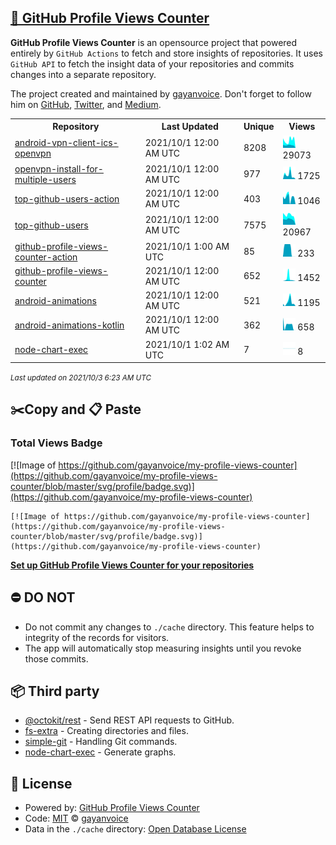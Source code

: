 ## [🚀 GitHub Profile Views Counter](https://github.com/gayanvoice/github-profile-views-counter)
**GitHub Profile Views Counter** is an opensource project that powered entirely by  `GitHub Actions` to fetch and store insights of repositories.
It uses `GitHub API` to fetch the insight data of your repositories and commits changes into a separate repository.

The project created and maintained by [gayanvoice](https://github.com/gayanvoice). Don't forget to follow him on [GitHub](https://github.com/gayanvoice), [Twitter](https://twitter.com/gayanvoice), and [Medium](https://gayanvoice.medium.com/).

<table>
	<tr>
		<th>
			Repository
		</th>
		<th>
			Last Updated
		</th>
		<th>
			Unique
		</th>
		<th>
			Views
		</th>
	</tr>
	<tr>
		<td>
			<a href="https://github.com/gayanvoice/my-profile-views-counter/tree/master/readme/207237845/week.md">
				android-vpn-client-ics-openvpn
			</a>
		</td>
		<td>
			2021/10/1 12:00 AM UTC
		</td>
		<td>
			8208
		</td>
		<td>
			<img alt="Response time graph" src="https://github.com/gayanvoice/my-profile-views-counter/raw/master/graph/207237845/small/week.png" height="20"> 29073
		</td>
	</tr>
	<tr>
		<td>
			<a href="https://github.com/gayanvoice/my-profile-views-counter/tree/master/readme/208378302/week.md">
				openvpn-install-for-multiple-users
			</a>
		</td>
		<td>
			2021/10/1 12:00 AM UTC
		</td>
		<td>
			977
		</td>
		<td>
			<img alt="Response time graph" src="https://github.com/gayanvoice/my-profile-views-counter/raw/master/graph/208378302/small/week.png" height="20"> 1725
		</td>
	</tr>
	<tr>
		<td>
			<a href="https://github.com/gayanvoice/my-profile-views-counter/tree/master/readme/373376349/week.md">
				top-github-users-action
			</a>
		</td>
		<td>
			2021/10/1 12:00 AM UTC
		</td>
		<td>
			403
		</td>
		<td>
			<img alt="Response time graph" src="https://github.com/gayanvoice/my-profile-views-counter/raw/master/graph/373376349/small/week.png" height="20"> 1046
		</td>
	</tr>
	<tr>
		<td>
			<a href="https://github.com/gayanvoice/my-profile-views-counter/tree/master/readme/373383893/week.md">
				top-github-users
			</a>
		</td>
		<td>
			2021/10/1 12:00 AM UTC
		</td>
		<td>
			7575
		</td>
		<td>
			<img alt="Response time graph" src="https://github.com/gayanvoice/my-profile-views-counter/raw/master/graph/373383893/small/week.png" height="20"> 20967
		</td>
	</tr>
	<tr>
		<td>
			<a href="https://github.com/gayanvoice/my-profile-views-counter/tree/master/readme/372371373/week.md">
				github-profile-views-counter-action
			</a>
		</td>
		<td>
			2021/10/1 1:00 AM UTC
		</td>
		<td>
			85
		</td>
		<td>
			<img alt="Response time graph" src="https://github.com/gayanvoice/my-profile-views-counter/raw/master/graph/372371373/small/week.png" height="20"> 233
		</td>
	</tr>
	<tr>
		<td>
			<a href="https://github.com/gayanvoice/my-profile-views-counter/tree/master/readme/372372861/week.md">
				github-profile-views-counter
			</a>
		</td>
		<td>
			2021/10/1 12:00 AM UTC
		</td>
		<td>
			652
		</td>
		<td>
			<img alt="Response time graph" src="https://github.com/gayanvoice/my-profile-views-counter/raw/master/graph/372372861/small/week.png" height="20"> 1452
		</td>
	</tr>
	<tr>
		<td>
			<a href="https://github.com/gayanvoice/my-profile-views-counter/tree/master/readme/209241190/week.md">
				android-animations
			</a>
		</td>
		<td>
			2021/10/1 12:00 AM UTC
		</td>
		<td>
			521
		</td>
		<td>
			<img alt="Response time graph" src="https://github.com/gayanvoice/my-profile-views-counter/raw/master/graph/209241190/small/week.png" height="20"> 1195
		</td>
	</tr>
	<tr>
		<td>
			<a href="https://github.com/gayanvoice/my-profile-views-counter/tree/master/readme/209461195/week.md">
				android-animations-kotlin
			</a>
		</td>
		<td>
			2021/10/1 12:00 AM UTC
		</td>
		<td>
			362
		</td>
		<td>
			<img alt="Response time graph" src="https://github.com/gayanvoice/my-profile-views-counter/raw/master/graph/209461195/small/week.png" height="20"> 658
		</td>
	</tr>
	<tr>
		<td>
			<a href="https://github.com/gayanvoice/my-profile-views-counter/tree/master/readme/370678191/week.md">
				node-chart-exec
			</a>
		</td>
		<td>
			2021/10/1 1:02 AM UTC
		</td>
		<td>
			7
		</td>
		<td>
			<img alt="Response time graph" src="https://github.com/gayanvoice/my-profile-views-counter/raw/master/graph/370678191/small/week.png" height="20"> 8
		</td>
	</tr>
</table>

<small><i>Last updated on 2021/10/3 6:23 AM UTC</i></small>

## ✂️Copy and 📋 Paste
### Total Views Badge
[![Image of https://github.com/gayanvoice/my-profile-views-counter](https://github.com/gayanvoice/my-profile-views-counter/blob/master/svg/profile/badge.svg)](https://github.com/gayanvoice/my-profile-views-counter)

```readme
[![Image of https://github.com/gayanvoice/my-profile-views-counter](https://github.com/gayanvoice/my-profile-views-counter/blob/master/svg/profile/badge.svg)](https://github.com/gayanvoice/my-profile-views-counter)
```
[**Set up GitHub Profile Views Counter for your repositories**](https://github.com/gayanvoice/github-profile-views-counter)
## ⛔ DO NOT
- Do not commit any changes to `./cache` directory. This feature helps to integrity of the records for visitors.
- The app will automatically stop measuring insights until you revoke those commits.
## 📦 Third party

- [@octokit/rest](https://www.npmjs.com/package/@octokit/rest) - Send REST API requests to GitHub.
- [fs-extra](https://www.npmjs.com/package/fs-extra) - Creating directories and files.
- [simple-git](https://www.npmjs.com/package/simple-git) - Handling Git commands.
- [node-chart-exec](https://www.npmjs.com/package/node-chart-exec) - Generate graphs.
## 📄 License
- Powered by: [GitHub Profile Views Counter](https://github.com/gayanvoice/github-profile-views-counter)
- Code: [MIT](./LICENSE) © [gayanvoice](https://github.com/gayanvoice)
- Data in the `./cache` directory: [Open Database License](https://opendatacommons.org/licenses/odbl/1-0/)